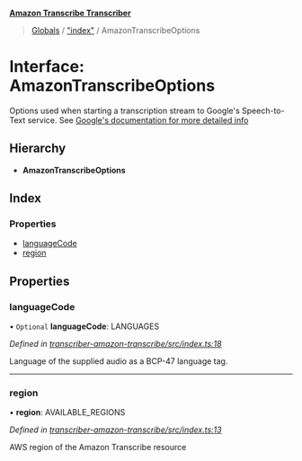 **[Amazon Transcribe Transcriber](../README.md)**

> [Globals](../README.md) / ["index"](../modules/_index_.md) / AmazonTranscribeOptions

# Interface: AmazonTranscribeOptions

Options used when starting a transcription stream to Google's Speech-to-Text service. See [Google's documentation
for more detailed info](https://cloud.google.com/speech-to-text/docs/reference/rest/v1/RecognitionConfig)

## Hierarchy

* **AmazonTranscribeOptions**

## Index

### Properties

* [languageCode](_index_.amazontranscribeoptions.md#languagecode)
* [region](_index_.amazontranscribeoptions.md#region)

## Properties

### languageCode

• `Optional` **languageCode**: LANGUAGES

*Defined in [transcriber-amazon-transcribe/src/index.ts:18](https://github.com/SketchingDev/ivr-tester/blob/e4629d5/packages/transcriber-amazon-transcribe/src/index.ts#L18)*

Language of the supplied audio as a BCP-47 language tag.

___

### region

•  **region**: AVAILABLE\_REGIONS

*Defined in [transcriber-amazon-transcribe/src/index.ts:13](https://github.com/SketchingDev/ivr-tester/blob/e4629d5/packages/transcriber-amazon-transcribe/src/index.ts#L13)*

AWS region of the Amazon Transcribe resource
